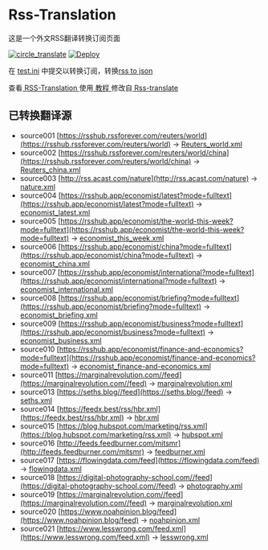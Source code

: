 # Rss-Translation

这是一个外文RSS翻译转换订阅页面 

[![circle_translate](https://github.com/q1azq1a/Rss-Translation/actions/workflows/circle_translate.yml/badge.svg)](https://github.com/q1azq1a/Rss-Translation/actions/workflows/circle_translate.yml)
[![Deploy](https://github.com/q1azq1a/Rss-Translation/actions/workflows/jekyll-gh-pages.yml/badge.svg)](https://github.com/q1azq1a/Rss-Translation/actions/workflows/jekyll-gh-pages.yml)

在 [test.ini](https://github.com/q1azq1a/Rss-Translation/blob/main/test.ini) 中提交以转换订阅，转换[rss to json](https://rss2json.com/)

查看[ RSS-Translation ](https://q1azq1a.github.io/RSS-Translation)使用[ 教程 ](https://www.q1azq1a.net/tutorial/644)修改自[ Rss-translate ](https://github.com/rcy1314/Rss-Translation/)

## 已转换翻译源

 - source001 [https://rsshub.rssforever.com/reuters/world](https://rsshub.rssforever.com/reuters/world) -> [Reuters_world.xml](rss/Reuters_world.xml)
 - source002 [https://rsshub.rssforever.com/reuters/world/china](https://rsshub.rssforever.com/reuters/world/china) -> [Reuters_china.xml](rss/Reuters_china.xml)
 - source003 [http://rss.acast.com/nature](http://rss.acast.com/nature) -> [nature.xml](rss/nature.xml)
 - source004 [https://rsshub.app/economist/latest?mode=fulltext](https://rsshub.app/economist/latest?mode=fulltext) -> [economist_latest.xml](rss/economist_latest.xml)
 - source005 [https://rsshub.app/economist/the-world-this-week?mode=fulltext](https://rsshub.app/economist/the-world-this-week?mode=fulltext) -> [economist_this_week.xml](rss/economist_this_week.xml)
 - source006 [https://rsshub.app/economist/china?mode=fulltext](https://rsshub.app/economist/china?mode=fulltext) -> [economist_china.xml](rss/economist_china.xml)
 - source007 [https://rsshub.app/economist/international?mode=fulltext](https://rsshub.app/economist/international?mode=fulltext) -> [economist_international.xml](rss/economist_international.xml)
 - source008 [https://rsshub.app/economist/briefing?mode=fulltext](https://rsshub.app/economist/briefing?mode=fulltext) -> [economist_briefing.xml](rss/economist_briefing.xml)
 - source009 [https://rsshub.app/economist/business?mode=fulltext](https://rsshub.app/economist/business?mode=fulltext) -> [economist_business.xml](rss/economist_business.xml)
 - source010 [https://rsshub.app/economist/finance-and-economics?mode=fulltext](https://rsshub.app/economist/finance-and-economics?mode=fulltext) -> [economist_finance-and-economics.xml](rss/economist_finance-and-economics.xml)
 - source011 [https://marginalrevolution.com//feed](https://marginalrevolution.com//feed) -> [marginalrevolution.xml](rss/marginalrevolution.xml)
 - source013 [https://seths.blog//feed](https://seths.blog//feed) -> [seths.xml](rss/seths.xml)
 - source014 [https://feedx.best/rss/hbr.xml](https://feedx.best/rss/hbr.xml) -> [hbr.xml](rss/hbr.xml)
 - source015 [https://blog.hubspot.com/marketing/rss.xml](https://blog.hubspot.com/marketing/rss.xml) -> [hubspot.xml](rss/hubspot.xml)
 - source016 [http://feeds.feedburner.com/mitsmr](http://feeds.feedburner.com/mitsmr) -> [feedburner.xml](rss/feedburner.xml)
 - source017 [https://flowingdata.com/feed](https://flowingdata.com/feed) -> [flowingdata.xml](rss/flowingdata.xml)
 - source018 [https://digital-photography-school.com//feed](https://digital-photography-school.com//feed) -> [photography.xml](rss/photography.xml)
 - source019 [https://marginalrevolution.com//feed](https://marginalrevolution.com//feed) -> [marginalrevolution.xml](rss/marginalrevolution.xml)
 - source020 [https://www.noahpinion.blog/feed](https://www.noahpinion.blog/feed) -> [noahpinion.xml](rss/noahpinion.xml)
 - source021 [https://www.lesswrong.com/feed.xml](https://www.lesswrong.com/feed.xml) -> [lesswrong.xml](rss/lesswrong.xml)
